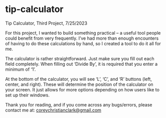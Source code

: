 # tip-calculator
Tip Calculator, 
Third Project, 
7/25/2023

For this project, I wanted to build something practical – a useful tool people could benefit from very frequently. I’ve had more than enough encounters of having to do these calculations by hand, so I created a tool to do it all for me.

The calculator is rather straightforward. Just make sure you fill out each field completely. When filling out ‘Divide By’, it is required that you enter a minimum of ‘1’.

At the bottom of the calculator, you will see ‘L’, ‘C’, and ‘R’ buttons (left, center, and right). These will determine the position of the calculator on your screen. It just allows for more options depending on how users like to set up their windows.




Thank you for reading, and if you come across any bugs/errors, please contact me at:
coreychristianclark@gmail.com
